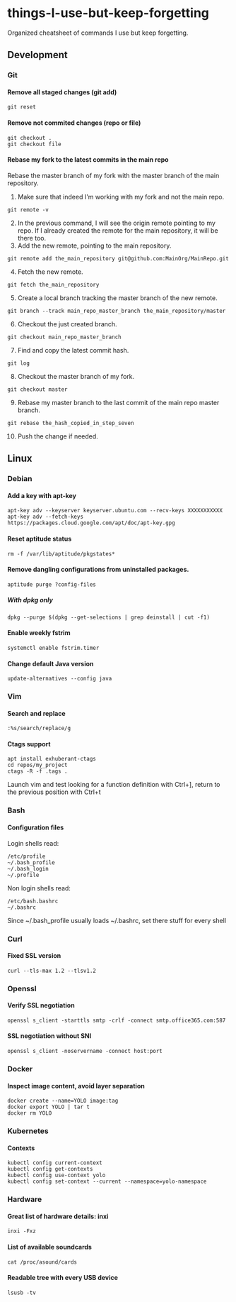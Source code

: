 # things-I-use-but-keep-forgetting
Organized cheatsheet of commands I use but keep forgetting.

## Development
### Git
#### Remove all staged changes (git add)
```
git reset
```
#### Remove not commited changes (repo or file)
```
git checkout .
git checkout file
```
#### Rebase my fork to the latest commits in the main repo
Rebase the master branch of my fork with the master branch of the main repository.
1. Make sure that indeed I'm working with my fork and not the main repo.
```
git remote -v
```
2. In the previous command, I will see the origin remote pointing to my repo. If I already created the remote for the main repository, it will be there too.
3. Add the new remote, pointing to the main repository.
```
git remote add the_main_repository git@github.com:MainOrg/MainRepo.git
```
4. Fetch the new remote.
```
git fetch the_main_repository
```
5. Create a local branch tracking the master branch of the new remote.
```
git branch --track main_repo_master_branch the_main_repository/master
```
6. Checkout the just created branch.
```
git checkout main_repo_master_branch
```
7. Find and copy the latest commit hash.
```
git log
```
8. Checkout the master branch of my fork.
```
git checkout master
```
9. Rebase my master branch to the last commit of the main repo master branch.
```
git rebase the_hash_copied_in_step_seven
```
10. Push the change if needed.

## Linux
### Debian
#### Add a key with apt-key
```
apt-key adv --keyserver keyserver.ubuntu.com --recv-keys XXXXXXXXXXX
apt-key adv --fetch-keys https://packages.cloud.google.com/apt/doc/apt-key.gpg
```
#### Reset aptitude status
```
rm -f /var/lib/aptitude/pkgstates*
```
#### Remove dangling configurations from uninstalled packages.
```
aptitude purge ?config-files
```
##### With dpkg only
```
dpkg --purge $(dpkg --get-selections | grep deinstall | cut -f1)
```
#### Enable weekly fstrim
```
systemctl enable fstrim.timer
```
#### Change default Java version
```
update-alternatives --config java
```
### Vim
#### Search and replace
```
:%s/search/replace/g 
```
#### Ctags support
```
apt install exhuberant-ctags
cd repos/my_project
ctags -R -f .tags .
```
Launch vim and test looking for a function definition with Ctrl+], return to the previous position with Ctrl+t

### Bash
#### Configuration files
Login shells read:
```
/etc/profile
~/.bash_profile
~/.bash_login
~/.profile
```
Non login shells read:
```
/etc/bash.bashrc
~/.bashrc
```
Since ~/.bash_profile usually loads ~/.bashrc, set there stuff for every shell

### Curl
#### Fixed SSL version
```
curl --tls-max 1.2 --tlsv1.2
```

### Openssl
#### Verify SSL negotiation
```
openssl s_client -starttls smtp -crlf -connect smtp.office365.com:587
```
#### SSL negotiation without SNI
```
openssl s_client -noservername -connect host:port
```
### Docker
#### Inspect image content, avoid layer separation
```
docker create --name=YOLO image:tag
docker export YOLO | tar t
docker rm YOLO
```
### Kubernetes
#### Contexts
```
kubectl config current-context
kubectl config get-contexts
kubectl config use-context yolo
kubectl config set-context --current --namespace=yolo-namespace
```
### Hardware
#### Great list of hardware details: inxi
```
inxi -Fxz
```
#### List of available soundcards
```
cat /proc/asound/cards
```
#### Readable tree with every USB device
```
lsusb -tv
```

